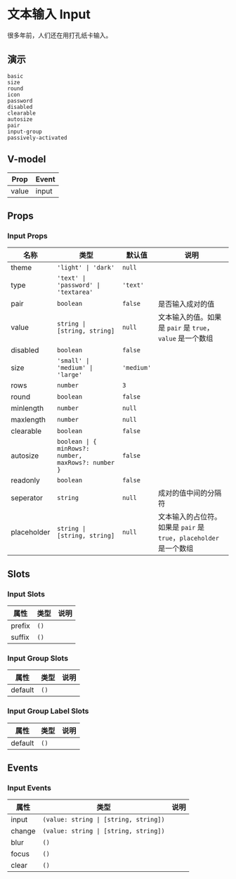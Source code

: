 # 文本输入 Input
很多年前，人们还在用打孔纸卡输入。
## 演示
```demo
basic
size
round
icon
password
disabled
clearable
autosize
pair
input-group
passively-activated
```
## V-model
|Prop|Event|
|-|-|
|value|input|

## Props
### Input Props
|名称|类型|默认值|说明|
|-|-|-|-|
|theme|`'light' \| 'dark'`|`null`||
|type|`'text' \| 'password' \| 'textarea'`|`'text'`||
|pair|`boolean`|`false`|是否输入成对的值|
|value|`string \| [string, string]`|`null`|文本输入的值。如果是 `pair` 是 `true`，`value` 是一个数组|
|disabled|`boolean`|`false`||
|size|`'small' \| 'medium' \| 'large'`|`'medium'`||
|rows|`number`|`3`||
|round|`boolean`|`false`||
|minlength|`number`|`null`||
|maxlength|`number`|`null`||
|clearable|`boolean`|`false`||
|autosize|`boolean \| { minRows?: number, maxRows?: number }`|`false`||
|readonly|`boolean`|`false`||
|seperator|`string`|`null`|成对的值中间的分隔符|
|placeholder|`string \| [string, string]`|`null`|文本输入的占位符。如果是 `pair` 是 `true`，`placeholder`是一个数组|

## Slots
### Input Slots
|属性|类型|说明|
|-|-|-|
|prefix|`()`||
|suffix|`()`||

### Input Group Slots
|属性|类型|说明|
|-|-|-|
|default|`()`||

### Input Group Label Slots
|属性|类型|说明|
|-|-|-|
|default|`()`||


## Events
### Input Events
|属性|类型|说明|
|-|-|-|
|input|`(value: string \| [string, string])`||
|change|`(value: string \| [string, string])`||
|blur|`()`||
|focus|`()`||
|clear|`()`||
